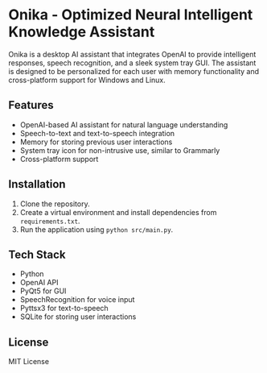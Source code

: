 # Onika - Optimized Neural Intelligent Knowledge Assistant
Onika is a desktop AI assistant that integrates OpenAI to provide intelligent responses, speech recognition, and a sleek system tray GUI.
The assistant is designed to be personalized for each user with memory functionality and cross-platform support for Windows and Linux.

## Features
- OpenAI-based AI assistant for natural language understanding
- Speech-to-text and text-to-speech integration
- Memory for storing previous user interactions
- System tray icon for non-intrusive use, similar to Grammarly
- Cross-platform support

## Installation
1. Clone the repository.
2. Create a virtual environment and install dependencies from `requirements.txt`.
3. Run the application using `python src/main.py`.

## Tech Stack
- Python
- OpenAI API
- PyQt5 for GUI
- SpeechRecognition for voice input
- Pyttsx3 for text-to-speech
- SQLite for storing user interactions

## License
MIT License

